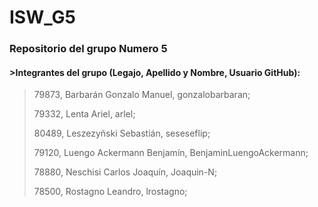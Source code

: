 # ISW_G5
### Repositorio del grupo Numero 5

#### >Integrantes del grupo (Legajo, Apellido y Nombre, Usuario GitHub):
>
>79873, Barbarán Gonzalo Manuel, gonzalobarbaran;
>
>79332, Lenta Ariel, arlel;
>
>80489, Leszezyñski Sebastián, seseseflip; 
>
>79120, Luengo Ackermann Benjamín, BenjaminLuengoAckermann;
>
>78880, Neschisi Carlos Joaquín, Joaquin-N;
>
>78500, Rostagno Leandro, lrostagno;


